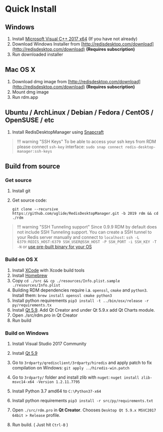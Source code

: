 # Quick Install

## Windows

1. Install [Microsoft Visual C++ 2017 x64](https://aka.ms/vs/15/release/vc_redist.x64.exe)  (If you have not already)
2. Download Windows Installer from [http://redisdesktop.com/download](http://redisdesktop.com/download) **(Requires subscription)**
3. Run downloaded installer

## Mac OS X

1. Download dmg image from [http://redisdesktop.com/download](http://redisdesktop.com/download) **(Requires subscription)**
2. Mount dmg image
3. Run rdm.app

## Ubuntu / ArchLinux / Debian / Fedora / CentOS / OpenSUSE / etc

1. Install RedisDesktopManager using [Snapcraft](https://snapcraft.io/redis-desktop-manager)

> !!! warning "SSH Keys"
    To be able to access your ssh keys from RDM please connect `ssh-key` interface:
    `sudo snap connect redis-desktop-manager:ssh-keys`

## Build from source

### Get source

1. Install git
2. Get source code:

    ```
    git clone --recursive https://github.com/uglide/RedisDesktopManager.git -b 2019 rdm && cd ./rdm
    ```

> !!! warning "SSH Tunneling support"
    Since 0.9.9 RDM by default does not include SSH Tunneling support. You can create a SSH tunnel to your Redis server manually and connect to `localhost`:
    `ssh -L 6379:REDIS_HOST:6379 SSH_USER@SSH_HOST -P SSH_PORT -i SSH_KEY -T -N` or [use pre-built binary for your OS](#quick-install)


### Build on OS X

1. Install [XCode](https://developer.apple.com/xcode/) with Xcode build tools
2. Install [Homebrew](http://brew.sh/)
3. Copy `cd ./src && cp ./resources/Info.plist.sample ./resources/Info.plist`
4. Building RDM dependencies require i.a. `openssl`, `cmake` and `python3`. Install them: `brew install openssl cmake python3`
5. Install python requirements `pip3 install -t ../bin/osx/release -r py/requirements.tx`
6. Install [Qt 5.9](http://www.qt.io/download-open-source/#section-2). Add Qt Creator and under Qt 5.9.x add Qt Charts module.
7. Open ./src/rdm.pro in Qt Creator
8. Run build

### Build on Windows

1. Install Visual Studio 2017 Community

2. Install [Qt 5.9](https://www.qt.io/download)

3. Go to `3rdparty/qredisclient/3rdparty/hiredis` and apply patch to fix compilation on Windows:
`git apply ../hiredis-win.patch`

4. Go to `3rdparty/` folder and install zlib with `nuget`: `nuget install zlib-msvc14-x64 -Version 1.2.11.7795`

5. Install Python 3.7 amd64 to `C:\Python37-x64`

6. Install python requirements `pip3 install -r src/py/requirements.txt`

7. Open `./src/rdm.pro` in **Qt Creator**.  Chooses `Desktop Qt 5.9.x MSVC2017 64bit > Release` profile.

8. Run build. ( Just hit `Ctrl-B` )

